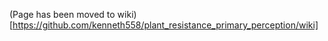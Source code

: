 (Page has been moved to wiki)[https://github.com/kenneth558/plant_resistance_primary_perception/wiki]
